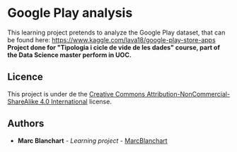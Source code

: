 # Google Play analysis

This learning project pretends to analyze the Google Play dataset, that can be found here: https://www.kaggle.com/lava18/google-play-store-apps
**Project done for "Tipologia i cicle de vide de les dades" course, part of the Data Science master perform in UOC.**

## Licence

This project is under de the [Creative Commons Attribution-NonCommercial-ShareAlike 4.0 International](https://creativecommons.org/licenses/by-nc-sa/4.0/) license.

## Authors

* **Marc Blanchart** - *Learning project* - [MarcBlanchart](https://github.com/mblanchartf)

